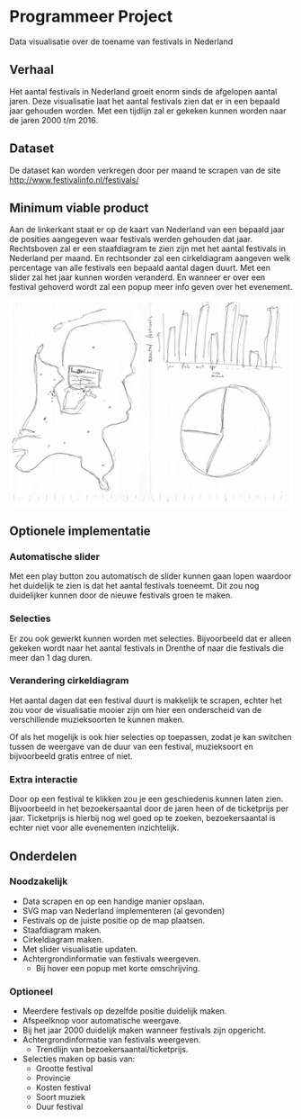 # Programmeer Project

Data visualisatie over de toename van festivals in Nederland

## Verhaal

Het aantal festivals in Nederland groeit enorm sinds de afgelopen aantal jaren. Deze visualisatie laat het aantal festivals zien dat er in een bepaald jaar gehouden worden. Met een tijdlijn zal er gekeken kunnen worden naar de jaren 2000 t/m 2016.

## Dataset

De dataset kan worden verkregen door per maand te scrapen van de site http://www.festivalinfo.nl/festivals/

## Minimum viable product

Aan de linkerkant staat er op de kaart van Nederland van een bepaald jaar de posities aangegeven waar festivals werden gehouden dat jaar. Rechtsboven zal er een staafdiagram te zien zijn met het aantal festivals in Nederland per maand. En rechtsonder zal een cirkeldiagram aangeven welk percentage van alle festivals een bepaald aantal dagen duurt. Met een slider zal het jaar kunnen worden veranderd. En wanneer er over een festival gehoverd wordt zal een popup meer info geven over het evenement.

![](doc/sketch.png)

## Optionele implementatie

### Automatische slider

Met een play button zou automatisch de slider kunnen gaan lopen waardoor het duidelijk te zien is dat het aantal festivals toeneemt. Dit zou nog duidelijker kunnen door de nieuwe festivals groen te maken.

### Selecties

Er zou ook gewerkt kunnen worden met selecties. Bijvoorbeeld dat er alleen gekeken wordt naar het aantal festivals in Drenthe of naar die festivals die meer dan 1 dag duren.

### Verandering cirkeldiagram

Het aantal dagen dat een festival duurt is makkelijk te scrapen, echter het zou voor de visualisatie mooier zijn om hier een onderscheid van de verschillende muzieksoorten te kunnen maken.

Of als het mogelijk is ook hier selecties op toepassen, zodat je kan switchen tussen de weergave van de duur van een festival, muzieksoort en bijvoorbeeld gratis entree of niet.

### Extra interactie

Door op een festival te klikken zou je een geschiedenis kunnen laten zien. Bijvoorbeeld in het bezoekersaantal door de jaren heen of de ticketprijs per jaar. Ticketprijs is hierbij nog wel goed op te zoeken, bezoekersaantal is echter niet voor alle evenementen inzichtelijk.

## Onderdelen

### Noodzakelijk

* Data scrapen en op een handige manier opslaan.
* SVG map van Nederland implementeren (al gevonden)
* Festivals op de juiste positie op de map plaatsen.
* Staafdiagram maken.
* Cirkeldiagram maken.
* Met slider visualisatie updaten.
* Achtergrondinformatie van festivals weergeven.
  * Bij hover een popup met korte omschrijving.

### Optioneel

* Meerdere festivals op dezelfde positie duidelijk maken.
* Afspeelknop voor automatische weergave.
* Bij het jaar 2000 duidelijk maken wanneer festivals zijn opgericht.
* Achtergrondinformatie van festivals weergeven.
  * Trendlijn van bezoekersaantal/ticketprijs.
* Selecties maken op basis van:
  * Grootte festival
  * Provincie
  * Kosten festival
  * Soort muziek
  * Duur festival
